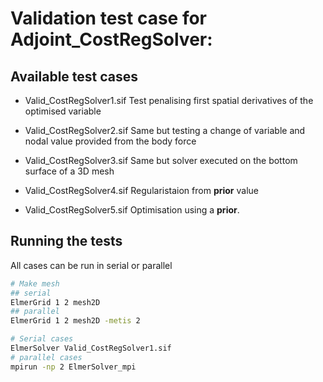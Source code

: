 # Validation test case for Adjoint_CostRegSolver:

## Available test cases
- Valid_CostRegSolver1.sif
 Test penalising first spatial derivatives of the optimised variable

- Valid_CostRegSolver2.sif
 Same but testing a change of variable and nodal value provided from the body force

- Valid_CostRegSolver3.sif
 Same but solver executed on the bottom surface of a 3D mesh

- Valid_CostRegSolver4.sif
 Regularistaion from **prior** value

- Valid_CostRegSolver5.sif
 Optimisation using a **prior**. 

## Running the tests

All cases can be run in serial or parallel

```bash
# Make mesh
## serial
ElmerGrid 1 2 mesh2D
## parallel
ElmerGrid 1 2 mesh2D -metis 2

# Serial cases
ElmerSolver Valid_CostRegSolver1.sif
# parallel cases
mpirun -np 2 ElmerSolver_mpi
```


